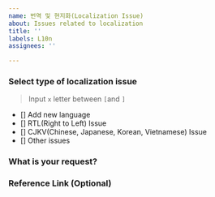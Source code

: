 ```yaml
---
name: 번역 및 현지화(Localization Issue)
about: Issues related to localization
title: ''
labels: L10n
assignees: ''

---
```


### Select type of localization issue

> Input `x` letter between `[`and `]`

- [] Add new language
- [] RTL(Right to Left) Issue
- [] CJKV(Chinese, Japanese, Korean, Vietnamese) Issue
- [] Other issues

### What is your request?


### Reference Link (Optional)
